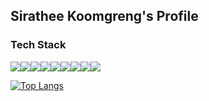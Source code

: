 ## Sirathee Koomgreng's Profile


### Tech Stack

<img src="https://img.shields.io/badge/-Firebase-FFA611?style=flat&logo=firebase&logoColor=FFFFFF"><img src="https://img.shields.io/badge/-Google%20Cloud-4285F4?style=flat&logo=google%20cloud&logoColor=FFFFFF"><img src="https://img.shields.io/badge/-Python-646464?style=flat&logo=python&logoColor=FFFFFF"><img src="https://img.shields.io/badge/-Node.js-3C873A?style=flat&logo=Node.js&logoColor=white"><img src="https://img.shields.io/badge/-JavaScript-eed718?style=flat&logo=javascript&logoColor=ffffff"><img src="https://img.shields.io/badge/-Typescript-3178C6?style=flat&logo=typescript&logoColor=ffffff"><img src="https://img.shields.io/badge/-HTML5-E34F26?style=flat&logo=html5&logoColor=white"><img src="https://img.shields.io/badge/Java-ED8B00?style=flat&logo=java&logoColor=white"><img src="https://img.shields.io/badge/React-20232A?style=flat&logo=react&logoColor=61DAFB">




[![Top Langs](https://github-readme-stats.vercel.app/api/top-langs/?username=anuraghazra&theme=radical&layout=compact)](https://github.com/anuraghazra/github-readme-stats)






<!--
**sad7898/sad7898** is a ✨ _special_ ✨ repository because its `README.md` (this file) appears on your GitHub profile.

Here are some ideas to get you started:

- 🔭 I’m currently working on ...
- 🌱 I’m currently learning ...
- 👯 I’m looking to collaborate on ...
- 🤔 I’m looking for help with ...
- 💬 Ask me about ...
- 📫 How to reach me: ...
- 😄 Pronouns: ...
- ⚡ Fun fact: ...
-->
